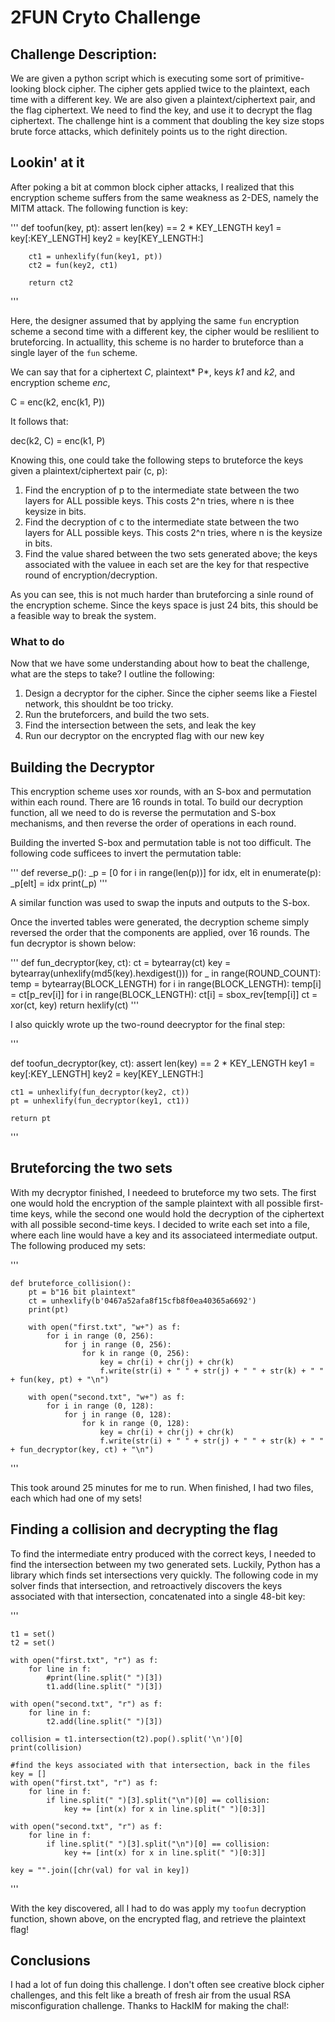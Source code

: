 # 2FUN Cryto Challenge

## Challenge Description:

We are given a python script which is executing some sort of primitive-looking block cipher. The cipher gets applied twice to the plaintext, each time with a different key. We are also given a plaintext/ciphertext pair, and the flag ciphertext. We need to find the key, and use it to decrypt the flag ciphertext. The challenge hint is a comment that doubling the key size stops brute force attacks, which definitely points us to the right direction. 

## Lookin' at it

After poking a bit at common block cipher attacks, I realized that this encryption scheme suffers from the same weakness as 2-DES, namely the MITM attack. The following function is key:

'''
    def toofun(key, pt):
        assert len(key) == 2 * KEY_LENGTH
        key1 = key[:KEY_LENGTH]
        key2 = key[KEY_LENGTH:]

        ct1 = unhexlify(fun(key1, pt))
        ct2 = fun(key2, ct1)

        return ct2

'''

Here, the designer assumed that by applying the same `fun` encryption scheme a second time with a different key, the cipher would be reslilient to bruteforcing. In actuallity, this scheme is no harder to bruteforce than a single layer of the `fun` scheme.

We can say that for a ciphertext *C*, plaintext* P*, keys *k1* and *k2*, and encryption scheme *enc*,

C = enc(k2, enc(k1, P))

It follows that:

dec(k2, C) = enc(k1, P)

Knowing this, one could take the following steps to bruteforce the keys given a plaintext/ciphertext pair (c, p):

1. Find the encryption of p to the intermediate state between the two layers for ALL possible keys. This costs 2^n tries, where n is thee keysize in bits.
2. Find the decryption of c to the intermediate state between the two layers for ALL possible keys. This costs 2^n tries, where n is the keysize in bits.
3. Find the value shared between the two sets generated above; the keys associated with the valuee in each set are the key for that respective round of encryption/decryption.

As you can see, this is not much harder than bruteforcing a sinle round of the encryption scheme. Since the keys space is just 24 bits, this should be a feasible way to break the system.

### What to do ###

Now that we have some understanding about how to beat the challenge, what are the steps to take? I outline the following:

1. Design a decryptor for the cipher. Since the cipher seems like a Fiestel network, this shouldnt be too tricky.
2. Run the bruteforcers, and build the two sets.
3. Find the intersection between the sets, and leak the key
4. Run our decryptor on the encrypted flag with our new key


## Building the Decryptor

This encryption scheme uses xor rounds, with an S-box and permutation within each round. There are 16 rounds in total. To build our decryption function, all we need to do is reverse the permutation and S-box mechanisms, and then reverse the order of operations in each round. 

Building the inverted S-box and permutation table is not too difficult. The following code sufficees to invert the permutation table:

'''
    def reverse_p():
        _p = [0 for i in range(len(p))]
        for idx, elt in enumerate(p):
            _p[elt] = idx
        print(_p)
'''

A similar function was used to swap the inputs and outputs to the S-box. 

Once the inverted tables were generated, the decryption scheme simply reversed the order that the components are applied, over 16 rounds. The fun decryptor is shown below:

'''
    def fun_decryptor(key, ct):
        ct = bytearray(ct)
        key = bytearray(unhexlify(md5(key).hexdigest()))
        for _ in range(ROUND_COUNT):
            temp = bytearray(BLOCK_LENGTH)
            for i in range(BLOCK_LENGTH):
                temp[i] = ct[p_rev[i]]
            for i in range(BLOCK_LENGTH):
                ct[i] = sbox_rev[temp[i]]
            ct = xor(ct, key)
        return hexlify(ct)
'''

I also quickly wrote up the two-round deecryptor for the final step:

'''

def toofun_decryptor(key, ct):
    assert len(key) == 2 * KEY_LENGTH
    key1 = key[:KEY_LENGTH]
    key2 = key[KEY_LENGTH:]

    ct1 = unhexlify(fun_decryptor(key2, ct))
    pt = unhexlify(fun_decryptor(key1, ct1))

    return pt
'''

## Bruteforcing the two sets

With my decryptor finished, I needeed to bruteforce my two sets. The first one would hold the encryption of the sample plaintext with all possible first-time keys, while the second one would hold the decryption of the ciphertext with all possible second-time keys. I decided to write each set into a file, where each line would have a key and its associateed intermediate output. The following produced my sets:

'''

    def bruteforce_collision():
        pt = b"16 bit plaintext"
        ct = unhexlify(b'0467a52afa8f15cfb8f0ea40365a6692')
        print(pt)

        with open("first.txt", "w+") as f:
            for i in range (0, 256):
                for j in range (0, 256):
                    for k in range (0, 256):
                        key = chr(i) + chr(j) + chr(k)
                        f.write(str(i) + " " + str(j) + " " + str(k) + " " + fun(key, pt) + "\n")

        with open("second.txt", "w+") as f:
            for i in range (0, 128):
                for j in range (0, 128):
                    for k in range (0, 128):
                        key = chr(i) + chr(j) + chr(k)
                        f.write(str(i) + " " + str(j) + " " + str(k) + " " + fun_decryptor(key, ct) + "\n")
'''

This took around 25 minutes for me to run. When finished, I had two files, each which had one of my sets!

## Finding a collision and decrypting the flag

To find the intermediate entry produced with the correct keys, I needed to find the intersection between my two generated sets. Luckily, Python has a library which finds set intersections very quickly. The following code in my solver finds that intersection, and retroactively discovers the keys associated with that intersection, concatenated into a single 48-bit key:

'''

    t1 = set()
    t2 = set()

    with open("first.txt", "r") as f:
        for line in f:
            #print(line.split(" ")[3])
            t1.add(line.split(" ")[3])

    with open("second.txt", "r") as f:
        for line in f:
            t2.add(line.split(" ")[3]) 

    collision = t1.intersection(t2).pop().split('\n')[0]
    print(collision)

    #find the keys associated with that intersection, back in the files
    key = []
    with open("first.txt", "r") as f:
        for line in f:
            if line.split(" ")[3].split("\n")[0] == collision:
                key += [int(x) for x in line.split(" ")[0:3]]

    with open("second.txt", "r") as f:
        for line in f:
            if line.split(" ")[3].split("\n")[0] == collision:
                key += [int(x) for x in line.split(" ")[0:3]]

    key = "".join([chr(val) for val in key])
'''

With the key discovered, all I had to do was apply my `toofun` decryption function, shown above, on the encrypted flag, and retrieve the plaintext flag!

## Conclusions

I had a lot of fun doing this challenge. I don't often see creative block cipher challenges, and this felt like a breath of fresh air from the usual RSA misconfiguration challenge. Thanks to HackIM for making the chal!:

